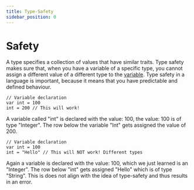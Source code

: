 ```yaml
---
title: Type-Safety
sidebar_position: 0
---
```


# Safety

A type specifies a collection of values that have similar traits. 
Type safety makes sure that, when you have a variable of a specific type, you cannot assign a different value of a 
different type to the [variable](../variables). Type safety in a language is important, because it means that you have predictable and defined behaviour.

```loop
// Variable declaration
var int = 100
int = 200 // This will work!
```

A variable called "int" is declared with the value: 100, the value: 100 is of type "Integer". 
The row below the variable "Int" gets assigned the value of 200.

```loop
// Variable declaration
var int = 100
int = "Hello" // This will NOT work! Different types
```

Again a variable is declared with the value: 100, which we just learned is an "Integer". The row below "int" gets assigned
"Hello" which is of type "String". This is does not align with the idea of type-safety and thus results in an error.